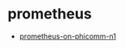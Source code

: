 # prometheus

- [prometheus-on-phicomm-n1](https://github.com/mingcheng/prometheus-on-phicomm-n1)


